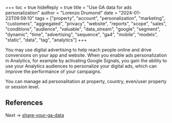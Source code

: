 +++
toc = true
hideReply = true
title = "Use GA data for ads personalization"
author = "Lorenzo Drumond"
date = "2024-01-23T09:59:10"
tags = ["property",  "account",  "personalization",  "marketing",  "customers",  "aggregated",  "privacy",  "website",  "reports",  "scope",  "sales",  "conditions",  "audience",  "valuable",  "data_stream",  "google",  "segment",  "dynamic",  "time",  "advertising",  "sequence",  "ga4",  "mobile",  "models",  "static",  "data",  "tag",  "analytics"]
+++


You may use digital advertising to help reach people online and drive conversions on your app and website. When you enable ads personalization in Analytics, for example by activating Google Signals, you gain the ability to use your Analytics audiences to personalize your digital ads, which can improve the performance of your campaigns.

You can manage ad personalitation at property, country, even/user property or session level.

## References

Next -> [share-your-ga-data](/wiki/share-your-ga-data/)

